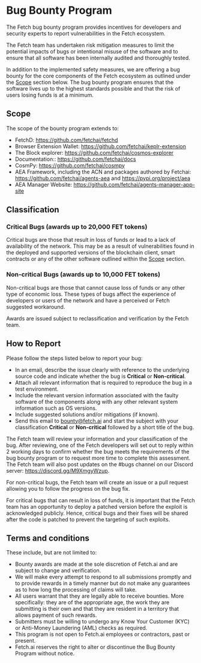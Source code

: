 # Bug Bounty Program

The Fetch bug bounty program provides incentives for developers and security experts to report vulnerabilities in the Fetch ecosystem. 

The Fetch team has undertaken risk mitigation measures to limit the potential impacts of bugs or intentional misuse of the software and to ensure that all software has been internally audited and thoroughly tested. 

In addition to the implemented safety measures, we are offering a bug bounty for the core components of the Fetch ecosystem as outlined under the [Scope](#scope) section below. The bug bounty program ensures that the software lives up to the highest standards possible and that the risk of users losing funds is at a minimum.

## Scope

The scope of the bounty program extends to:

- FetchD: <https://github.com/fetchai/fetchd>
- Browser Extension Wallet: <https://github.com/fetchai/keplr-extension>
- The Block explorer: <https://github.com/fetchai/cosmos-explorer>
- Documentation:: <https://github.com/fetchai/docs>
- CosmPy: <https://github.com/fetchai/cosmpy>
- AEA Framework, including the ACN and packages authored by Fetchai: <https://github.com/fetchai/agents-aea> and <https://pypi.org/project/aea>
- AEA Manager Website: <https://github.com/fetchai/agents-manager-app-site>

## Classification

### Critical Bugs (awards up to 20,000 FET tokens)

Critical bugs are those that result in loss of funds or lead to a lack of availability of the network. This may be as a result of vulnerabilities found in the deployed and supported versions of the blockchain client, smart contracts or any of the other software outlined within the [Scope](#scope) section.

### Non-critical Bugs (awards up to 10,000 FET tokens)

Non-critical bugs are those that cannot cause loss of funds or any other type of economic loss. These types of bugs affect the experience of developers or users of the network and have a perceived or Fetch suggested workaround.

Awards are issued subject to reclassification and verification by the Fetch team.

## How to Report

Please follow the steps listed below to report your bug:

- In an email, describe the issue clearly with reference to the underlying source code and indicate whether the bug is **Critical** or **Non-critical**.
- Attach all relevant information that is required to reproduce the bug in a test environment.
- Include the relevant version information associated with the faulty software of the components along with any other relevant system information such as OS versions.
- Include suggested solutions and/or mitigations (if known).
- Send this email to [bounty@fetch.ai](mailto:bounty@fetch.ai) and start the subject with your classification **Critical** or **Non-critical** followed by a short title of the bug.

The Fetch team will review your information and your classification of the bug. After reviewing, one of the Fetch developers will set out to reply within 2 working days to confirm whether the bug meets the requirements of the bug bounty program or to request more time to complete this assessment. The Fetch team will also post updates on the #bugs channel on our Discord server: <https://discord.gg/M9XmgyWzup>.

For non-critical bugs, the Fetch team will create an issue or a pull request allowing you to follow the progress on the bug fix.

For critical bugs that can result in loss of funds, it is important that the Fetch team has an opportunity to deploy a patched version before the exploit is acknowledged publicly. Hence, critical bugs and their fixes will be shared after the code is patched to prevent the targeting of such exploits.

## Terms and conditions

These include, but are not limited to:

* Bounty awards are made at the sole discretion of Fetch.ai and are subject to change and verification. 
* We will make every attempt to respond to all submissions promptly and to provide rewards in a timely manner but do not make any guarantees as to how long the processing of claims will take. 
* All users warrant that they are legally able to receive bounties. More specifically: they are of the appropriate age, the work they are submitting is their own and that they are resident in a territory that allows payment of such rewards. 
* Submitters must be willing to undergo any Know Your Customer (KYC) or Anti-Money Laundering (AML) checks as required.
* This program is not open to Fetch.ai employees or contractors, past or present. 
* Fetch.ai reserves the right to alter or discontinue the Bug Bounty Program without notice.
